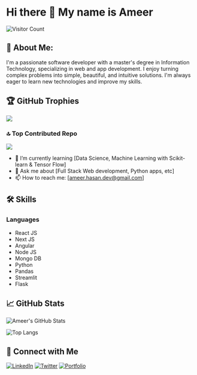 # Hi there 👋 My name is Ameer

![Visitor Count](https://komarev.com/ghpvc/?username=yourusername&style=flat-square)

## 💫 About Me:
I'm a passionate software developer with a master's degree in Information Technology, specializing in web and app development. I enjoy turning complex problems into simple, beautiful, and intuitive solutions. I'm always eager to learn new technologies and improve my skills.
## 🏆 GitHub Trophies
![](https://github-profile-trophy.vercel.app/?username=Ameerusa86&theme=apprentice&no-frame=false&no-bg=true&margin-w=4)

### 🔝 Top Contributed Repo
![](https://github-contributor-stats.vercel.app/api?username=Ameerusa86&limit=5&theme=nord&combine_all_yearly_contributions=true)

- 🌱 I’m currently learning [Data Science, Machine Learning with Scikit-learn & Tensor Flow]
- 💬 Ask me about [Full Stack Web development, Python apps, etc]
- 📫 How to reach me: [ameer.hasan.dev@gmail.com]

## 🛠️ Skills

### Languages
- React JS
- Next JS
- Angular
- Node JS
- Mongo DB
- Python
- Pandas
- Streamlit
- Flask

## 📈 GitHub Stats

![Ameer's GitHub Stats](https://github-readme-stats.vercel.app/api?username=yourusername&show_icons=true&theme=radical)

![Top Langs](https://github-readme-stats.vercel.app/api/top-langs/?username=yourusername&layout=compact&theme=radical)

## 🔗 Connect with Me

[![LinkedIn](https://img.shields.io/badge/LinkedIn-0077B5?style=for-the-badge&logo=linkedin&logoColor=white)](https://www.linkedin.com/in/ameer86/)
[![Twitter](https://img.shields.io/badge/Twitter-1DA1F2?style=for-the-badge&logo=twitter&logoColor=white)](https://twitter.com/yourtwitter)
[![Portfolio](https://img.shields.io/badge/Portfolio-000000?style=for-the-badge&logo=about-dot-me&logoColor=white)](https://yourportfolio.com)

